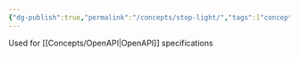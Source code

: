 ```yaml
---
{"dg-publish":true,"permalink":"/concepts/stop-light/","tags":["concept/SRE/cloud","tool"]}
---
```


Used for [[Concepts/OpenAPI\|OpenAPI]] specifications

